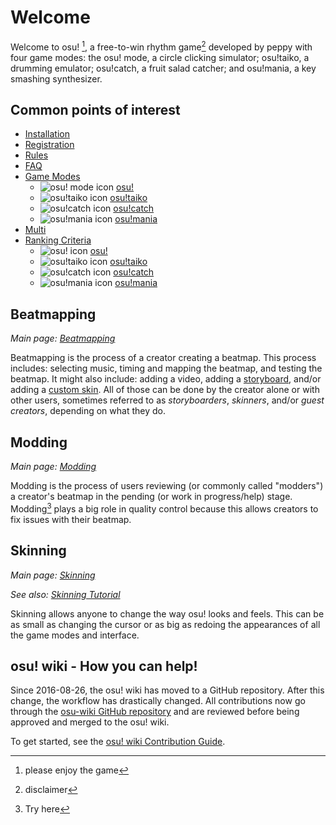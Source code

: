 # Welcome

Welcome to osu! [^1], a free-to-win rhythm game[^2] developed by peppy with four game modes: the osu! mode, a circle clicking simulator; osu!taiko, a drumming emulator; osu!catch, a fruit salad catcher; and osu!mania, a key smashing synthesizer.

## Common points of interest

- [Installation](/wiki/Installation)
- [Registration](/wiki/Registration)
- [Rules](/wiki/Rules)
- [FAQ](/wiki/FAQ)
- [Game Modes](/wiki/Game_mode)
  - ![osu! mode icon](/wiki/shared/mode/osu.png) [osu!](/wiki/Game_mode/osu!)
  - ![osu!taiko icon](/wiki/shared/mode/taiko.png) [osu!taiko](/wiki/Game_mode/osu!taiko)
  - ![osu!catch icon](/wiki/shared/mode/catch.png) [osu!catch](/wiki/Game_mode/osu!catch)
  - ![osu!mania icon](/wiki/shared/mode/mania.png) [osu!mania](/wiki/Game_mode/osu!mania)
- [Multi](/wiki/Multi)
- [Ranking Criteria](/wiki/Ranking_Criteria)
  - ![osu! icon](/wiki/shared/mode/osu.png) [osu!](/wiki/Ranking_Criteria/osu!)
  - ![osu!taiko icon](/wiki/shared/mode/taiko.png) [osu!taiko](/wiki/Ranking_Criteria/osu!taiko)
  - ![osu!catch icon](/wiki/shared/mode/catch.png) [osu!catch](/wiki/Ranking_Criteria/osu!catch)
  - ![osu!mania icon](/wiki/shared/mode/mania.png) [osu!mania](/wiki/Ranking_Criteria/osu!mania)

## Beatmapping

*Main page: [Beatmapping](/wiki/Beatmapping)*

Beatmapping is the process of a creator creating a beatmap. This process includes: selecting music, timing and mapping the beatmap, and testing the beatmap. It might also include: adding a video, adding a [storyboard](/wiki/Storyboarding), and/or adding a [custom skin](/wiki/Skinning). All of those can be done by the creator alone or with other users, sometimes referred to as *storyboarders*, *skinners*, and/or *guest creators*, depending on what they do.

## Modding

*Main page: [Modding](/wiki/Modding)*

Modding is the process of users reviewing (or commonly called "modders") a creator's beatmap in the pending (or work in progress/help) stage. Modding[^3] plays a big role in quality control because this allows creators to fix issues with their beatmap.

## Skinning

*Main page: [Skinning](/wiki/Skinning)*

*See also: [Skinning Tutorial](/wiki/Skinning/Guides_and_important_threads)*

Skinning allows anyone to change the way osu! looks and feels. This can be as small as changing the cursor or as big as redoing the appearances of all the game modes and interface.

## osu! wiki - How you can help!

Since 2016-08-26, the osu! wiki has moved to a GitHub repository. After this change, the workflow has drastically changed. All contributions now go through the [osu-wiki GitHub repository](https://github.com/ppy/osu-wiki) and are reviewed before being approved and merged to the osu! wiki.

To get started, see the [osu! wiki Contribution Guide](/wiki/osu!_wiki_Contribution_Guide).

[^1]: please enjoy the game
[^2]: disclaimer
[^3]: Try here